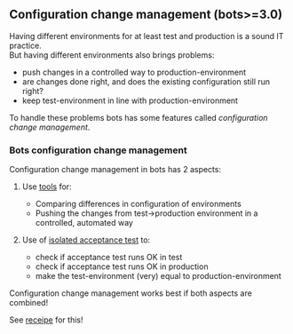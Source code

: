 ## Configuration change management (bots\>=3.0)

Having different environments for at least test and production is a sound IT 
practice.  
But having different environments also brings problems:

-   push changes in a controlled way to production-environment
-   are changes done right, and does the existing configuration still
    run right?
-   keep test-environment in line with production-environment
     
To handle these problems bots has some features called
*configuration change management*.


### Bots configuration change management


Configuration change management in bots has 2 aspects:

1.  Use [tools](UsefulTools#Compare_and_merge.md) for:
    -   Comparing differences in configuration of environments
    -   Pushing the changes from test-\>production environment in a
        controlled, automated way

2.  Use of [isolated acceptance test](DeploymentAcceptance.md) to:
    -   check if acceptance test runs OK in test
    -   check if acceptance test runs OK in production
    -   make the test-environment (very) equal to production-environment

Configuration change management works best if both aspects are
combined!

See [receipe](DeploymentAutopush.md) for this!

